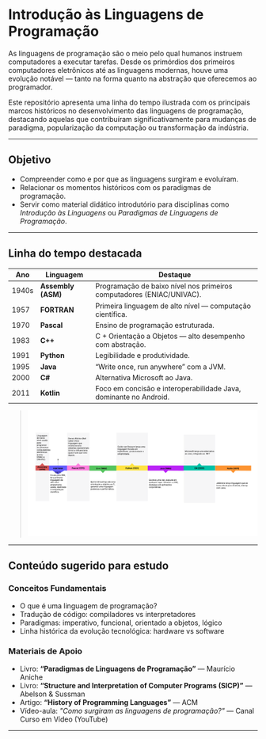 # Introdução às Linguagens de Programação

As linguagens de programação são o meio pelo qual humanos instruem computadores a executar tarefas. Desde os primórdios dos primeiros computadores eletrônicos até as linguagens modernas, houve uma evolução notável — tanto na forma quanto na abstração que oferecemos ao programador.

Este repositório apresenta uma linha do tempo ilustrada com os principais marcos históricos no desenvolvimento das linguagens de programação, destacando aquelas que contribuíram significativamente para mudanças de paradigma, popularização da computação ou transformação da indústria.

---

## Objetivo

- Compreender como e por que as linguagens surgiram e evoluíram.
- Relacionar os momentos históricos com os paradigmas de programação.
- Servir como material didático introdutório para disciplinas como *Introdução às Linguagens* ou *Paradigmas de Linguagens de Programação*.

---

## Linha do tempo destacada

| Ano       | Linguagem     | Destaque |
|----------|---------------|---------|
| 1940s    | **Assembly (ASM)** | Programação de baixo nível nos primeiros computadores (ENIAC/UNIVAC). |
| 1957     | **FORTRAN** | Primeira linguagem de alto nível — computação científica. |
| 1970     | **Pascal** | Ensino de programação estruturada. |
| 1983     | **C++** | C + Orientação a Objetos — alto desempenho com abstração. |
| 1991     | **Python** | Legibilidade e produtividade. |
| 1995     | **Java** | “Write once, run anywhere” com a JVM. |
| 2000     | **C#** | Alternativa Microsoft ao Java. |
| 2011     | **Kotlin** | Foco em concisão e interoperabilidade Java, dominante no Android. |

> ![Linha do Tempo](Timeline.png) 

---

## Conteúdo sugerido para estudo

### Conceitos Fundamentais

- O que é uma linguagem de programação?
- Tradução de código: compiladores vs interpretadores
- Paradigmas: imperativo, funcional, orientado a objetos, lógico
- Linha histórica da evolução tecnológica: hardware vs software

### Materiais de Apoio

- Livro: **“Paradigmas de Linguagens de Programação”** — Maurício Aniche  
- Livro: **“Structure and Interpretation of Computer Programs (SICP)”** — Abelson & Sussman  
- Artigo: **“History of Programming Languages”** — ACM  
- Vídeo-aula: *"Como surgiram as linguagens de programação?"* — Canal Curso em Vídeo (YouTube)

---

